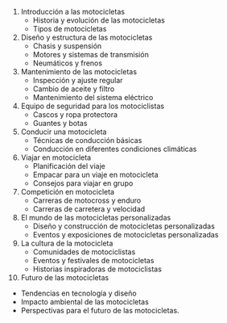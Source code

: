 1. Introducción a las motocicletas
   - Historia y evolución de las motocicletas
   - Tipos de motocicletas
2. Diseño y estructura de las motocicletas
   - Chasis y suspensión
   - Motores y sistemas de transmisión
   - Neumáticos y frenos
3. Mantenimiento de las motocicletas
   - Inspección y ajuste regular
   - Cambio de aceite y filtro
   - Mantenimiento del sistema eléctrico
4. Equipo de seguridad para los motociclistas
   - Cascos y ropa protectora
   - Guantes y botas
5. Conducir una motocicleta
   - Técnicas de conducción básicas
   - Conducción en diferentes condiciones climáticas
6. Viajar en motocicleta
   - Planificación del viaje
   - Empacar para un viaje en motocicleta
   - Consejos para viajar en grupo
7. Competición en motocicleta
   - Carreras de motocross y enduro
   - Carreras de carretera y velocidad
8. El mundo de las motocicletas personalizadas
   - Diseño y construcción de motocicletas personalizadas
   - Eventos y exposiciones de motocicletas personalizadas
9. La cultura de la motocicleta
   - Comunidades de motociclistas
   - Eventos y festivales de motocicletas
   - Historias inspiradoras de motociclistas
10. Futuro de las motocicletas
   - Tendencias en tecnología y diseño
   - Impacto ambiental de las motocicletas
   - Perspectivas para el futuro de las motocicletas.
